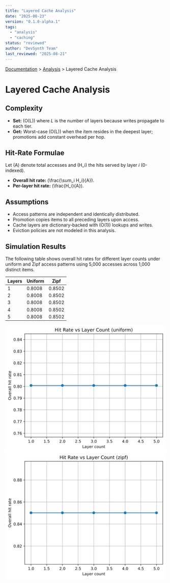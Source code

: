 ```yaml
---
title: "Layered Cache Analysis"
date: "2025-08-23"
version: "0.1.0-alpha.1"
tags:
  - "analysis"
  - "caching"
status: "reviewed"
author: "DevSynth Team"
last_reviewed: "2025-08-21"
---
```

<div class="breadcrumbs">
<a href="../index.md">Documentation</a> &gt; <a href="index.md">Analysis</a> &gt; Layered Cache Analysis
</div>

# Layered Cache Analysis

## Complexity
- **Set:** \(O(L)\) where *L* is the number of layers because writes propagate to each tier.
- **Get:** Worst-case \(O(L)\) when the item resides in the deepest layer; promotions add constant overhead per hop.

## Hit-Rate Formulae
Let \(A\) denote total accesses and \(H_i\) the hits served by layer *i* (0-indexed).
- **Overall hit rate:** \(\frac{\sum_i H_i}{A}\).
- **Per-layer hit rate:** \(\frac{H_i}{A}\).

## Assumptions
- Access patterns are independent and identically distributed.
- Promotion copies items to all preceding layers upon access.
- Cache layers are dictionary-backed with \(O(1)\) lookups and writes.
- Eviction policies are not modeled in this analysis.
## Simulation Results

The following table shows overall hit rates for different layer counts under uniform and Zipf access patterns using 5,000 accesses across 1,000 distinct items.

| Layers | Uniform | Zipf |
| ------ | ------- | ---- |
| 1 | 0.8008 | 0.8502 |
| 2 | 0.8008 | 0.8502 |
| 3 | 0.8008 | 0.8502 |
| 4 | 0.8008 | 0.8502 |
| 5 | 0.8008 | 0.8502 |

![Uniform Access Pattern](layered_cache_uniform.svg)
![Zipf Access Pattern](layered_cache_zipf.svg)
